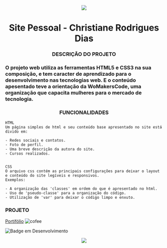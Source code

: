 <div align="center">
<img src="https://user-images.githubusercontent.com/90460886/233808203-1aea5e47-f6f3-4432-810d-9d3f40332fb9.png"/>
</div>
<h1 align="center"> Site Pessoal - Christiane Rodrigues Dias </h1>

<h3 align="center">DESCRIÇÃO DO PROJETO</h3>

### O projeto web utiliza as ferramentas **HTML5** e **CSS3** na sua composição, e tem caracter de aprendizado para o desenvolvimento nas tecnologias web. E o conteúdo apesentado teve a orientação da **WoMakersCode**, uma organização que capacita mulheres para o mercado de tecnologia.

<h3 align="center">FUNCIONALIDADES</h3>

~~~
HTML
Um página simples de html e seu conteúdo base apresentado no site está divido em:

- Redes sociais e contatos.
- Foto de perfil.
- Uma breve descrição da autora do site.
- Cursos realizados.


CSS
O arquivo css contém as principais configurações para deixar o layout e conteúdo do site legíveis e responsivos.
Exemplos:

- A organização das 'classes' em ordem do que é apresentado no html.
- Uso de 'pseudo-classe' para a organização do código.
- Utilização de 'var' para deixar o código limpo e enxuto.
~~~

<h3>PROJETO</h3>

[Portifólio](https://chrissoka.github.io/projeto_final_html_e_css-WoMakersCode/) ![cofee](https://user-images.githubusercontent.com/90460886/233808228-d619e096-42e2-4959-aad5-965449619d96.gif)

![Badge em Desenvolvimento](http://img.shields.io/static/v1?label=STATUS&message=EM%20DESENVOLVIMENTO&color=GREEN&style=for-the-badge)

<div align="center">
<img src="https://user-images.githubusercontent.com/90460886/233808203-1aea5e47-f6f3-4432-810d-9d3f40332fb9.png"/>
</div>
